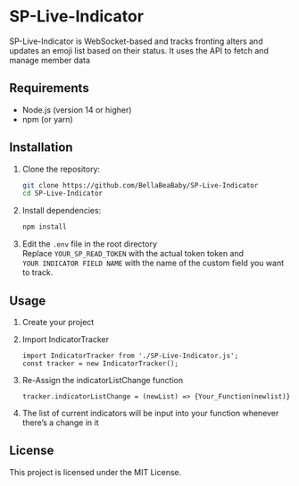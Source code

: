 # SP-Live-Indicator

SP-Live-Indicator is WebSocket-based and tracks fronting alters and updates an emoji list based on their status. It uses the API to fetch and manage member data

## Requirements

- Node.js (version 14 or higher)
- npm (or yarn)

## Installation

1. Clone the repository:

   ```bash
   git clone https://github.com/BellaBeaBaby/SP-Live-Indicator
   cd SP-Live-Indicator
   ```

2. Install dependencies:

   ```bash
   npm install
   ```

3. Edit the `.env` file in the root directory\
Replace `YOUR_SP_READ_TOKEN` with the actual token token and\
`YOUR INDICATOR FIELD NAME` with the name of the custom field you want to track.

## Usage

1. Create your project
2. Import IndicatorTracker

   ```
   import IndicatorTracker from './SP-Live-Indicator.js';
   const tracker = new IndicatorTracker();
   ```

3. Re-Assign the indicatorListChange function

   ```
   tracker.indicatorListChange = (newList) => {Your_Function(newlist)}
   ```
   
5. The list of current indicators will be input into your function whenever there’s a change in it

## License

This project is licensed under the MIT License.
